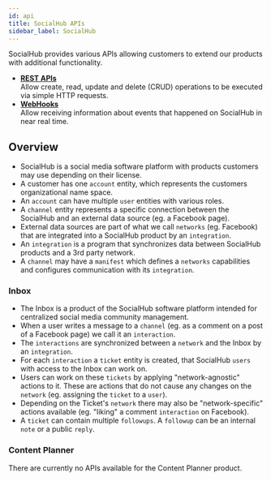 ```yaml
---
id: api
title: SocialHub APIs
sidebar_label: SocialHub
---
```


SocialHub provides various APIs allowing customers to extend our products with additional functionality.

- **[REST APIs](rest.md)**    
  Allow create, read, update and delete (CRUD) operations to be executed via simple HTTP requests.
- **[WebHooks](webhooks.md)**    
  Allow receiving information about events that happened on SocialHub in near real time.

## Overview

* SocialHub is a social media software platform with products customers may use depending on their license.
* A customer has one `account` entity, which represents the customers organizational name space.
* An `account` can have multiple `user` entities with various roles.
* A `channel` entity represents a specific connection between the SocialHub and an external data source (eg. a Facebook page).
* External data sources are part of what we call `networks` (eg. Facebook) that are integrated into a SocialHub product by an `integration`.
* An `integration` is a program that synchronizes data between SocialHub products and a 3rd party network.
* A `channel` may have a `manifest` which defines a `networks` capabilities and configures communication with its `integration`.

### Inbox

* The Inbox is a product of the SocialHub software platform intended for centralized social media community management.
* When a user writes a message to a `channel` (eg. as a comment on a post of a Facebook page) we call it an `interaction`.
* The `interactions` are synchronized between a `network` and the Inbox by an `integration`.
* For each `interaction` a `ticket` entity is created, that SocialHub `users` with access to the Inbox can work on.
* Users can work on these `tickets` by applying "network-agnostic" actions to it. These are actions that do not cause any changes on the `network` (eg. assigning the `ticket` to a `user`).
* Depending on the Ticket's `network` there may also be "network-specific" actions available (eg. "liking" a comment `interaction` on Facebook).
* A `ticket` can contain multiple `followups`. A `followup` can be an internal `note` or a public `reply`.

### Content Planner

There are currently no APIs available for the Content Planner product.
